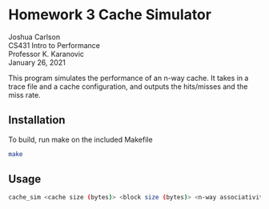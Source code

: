 # Homework 3 Cache Simulator

Joshua Carlson  
CS431 Intro to Performance  
Professor K. Karanovic  
January 26, 2021  

This program simulates the performance of an n-way cache. It takes in a trace file and a
cache configuration, and outputs the hits/misses and the miss rate.

## Installation

To build, run make on the included Makefile

```bash
make
```

## Usage

```bash
cache_sim <cache size (bytes)> <block size (bytes)> <n-way associativity> <tracefile.trace>
```
